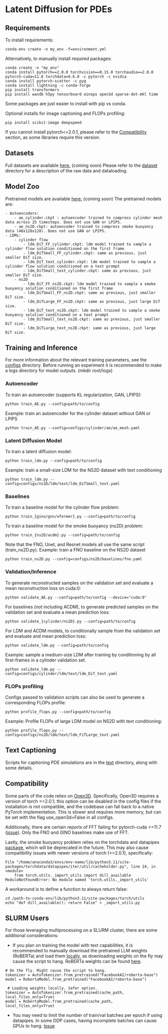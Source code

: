 # Latent Diffusion for PDEs

## Requirements

To install requirements:
```
conda-env create -n my_env -f=environment.yml
```

Alternatively, to manually install required packages:
```setup
conda create -n "my_env" 
conda install pytorch==2.0.0 torchvision==0.15.0 torchaudio==2.0.0 pytorch-cuda=11.8 torchdata=0.6.0 -c pytorch -c nvidia 
conda install pytorch-scatter -c pyg
conda install lightning -c conda-forge
pip install transformers 
pip install wandb h5py tensorboard einops open3d sparse-dot-mkl timm 
```
Some packages are just easier to install with pip vs conda.

Optional installs for image captioning and FLOPs profiling:
```
pip install scikit-image deepspeed
```

If you cannot install pytorch<=2.0.1, please refer to the [Compatibility](#compatibility) section, as some libraries require this version. 

## Datasets
Full datasets are available [here.]() (coming soon)
Please refer to the [dataset](dataset) directory for a description of the raw data and dataloading. 

## Model Zoo
Pretrained models are available [here.]() (coming soon)
The pretrained models are:
```
- Autoencoders:
    - ae_cylinder.ckpt : autoencoder trained to compress cylinder mesh data across 25 timesteps. Does not use GAN or LPIPS.
    - ae_ns2D.ckpt: autoencoder trained to compress smoke buoyancy data (48x128x128). Does not use GAN or LPIPS.
- LDMs:
    - cylinder flow
        - ldm_DiT_FF_cylinder.ckpt: ldm model trained to sample a cylinder flow solution conditioned on the first frame
        - ldm_DiTSmall_FF_cylinder.ckpt: same as previous, just smaller DiT size.
        - ldm_DiT_text_cylinder.ckpt: ldm model trained to sample a cylinder flow solution conditioned on a text prompt
        - ldm_DiTSmall_text_cylinder.ckpt: same as previous, just smaller DiT size.
    - ns2D
        - ldm_DiT_FF_ns2D.ckpt: ldm model trained to sample a smoke buoyancy solution conditioned on the first frame
        - ldm_DiTSmall_FF_ns2D.ckpt: same as previous, just smaller DiT size.
        - ldm_DiTLarge_FF_ns2D.ckpt: same as previous, just large DiT size.
        - ldm_DiT_text_ns2D.ckpt: ldm model trained to sample a smoke buoyancy solution conditioned on a text prompt
        - ldm_DiTSmall_text_ns2D.ckpt: same as previous, just smaller DiT size.
        - ldm_DiTLarge_text_ns2D.ckpt: same as previous, just large DiT size.
```

## Training and Inference
For more information about the relevant training parameters, see the [configs](configs) directory.
Before running an experiment it is recommended to make a logs directory for model outputs. (mkdir root/logs)

### Autoencoder
To train an autoencoder (supports KL regularization, GAN, LPIPS):
```
python train_AE.py --config=path/to/config
```

Example: train an autoencoder for the cylinder dataset without GAN or LPIPS
```
python train_AE.py --config=configs/cylinder/ae/ae_mesh.yaml
```

### Latent Diffusion Model
To train a latent diffusion model:
```
python train_ldm.py --config=path/to/config
```

Example: train a small-size LDM for the NS2D dataset with text conditioning
```
python train_ldm.py --config=configs/ns2D/ldm/text/ldm_DiTSmall_text.yaml
```

### Baselines
To train a baseline model for the cylinder flow problem:
```
python train_{gino/gnn/oformer}.py --config=path/to/config 
```
To train a baseline model for the smoke buoyancy (ns2D) problem:
```
python train_{ns2D/acdm}.py --config=path/to/config
```
Note that the FNO, Unet, and Resnet models all use the same script (train_ns2D.py).
Example: train a FNO baseline on the NS2D dataset
```
python train_ns2D.py --config=configs/ns2D/baselines/fno.yaml
```

### Validation/Inference
To generate reconstructed samples on the validation set and evaluate a mean reconstruction loss on cuda:0:
```
python validate_AE.py --config=path/to/config --device="cuda:0"
```

For baselines (not including ACDM), to generate predicted samples on the validation set and evaluate a mean prediction loss:
```
python validate_{cylinder/ns2D}.py --config=path/to/config
```

For LDM and ACDM models, to conditionally sample from the validation set and evaluate and mean prediction loss:
```
python validate_ldm.py --config=path/to/config
```

Example: sample a medium-size LDM after training by conditioning by all first-frames in a cylinder validation set.
```
python validate_ldm.py --config=configs/cylinder/ldm/text/ldm_DiT_text.yaml
```

### FLOPs profiling

Configs passed to validation scripts can also be used to generate a corresponding FLOPs profile: 
```
python profile_flops.py --config=path/to/config
```

Example: Profile FLOPs of large LDM model on NS2D with text conditioning:
```
python profile_flops.py --config=configs/ns2D/ldm/text/ldm_FiTLarge_text.yaml
```

## Text Captioning
Scripts for captioning PDE simulations are in the [text](text) directory, along with some details.

## Compatibility
Some parts of the code relies on [Open3D](https://www.open3d.org/). Specifically, Open3D requires a version of torch <=2.0.1; this option can be disabled in the config files if the installation is not compatible, and the codebase can fall back to a native PyTorch implementation. This is slower and requires more memory, but can be set with the flag use_open3d=False in all configs.

Additionally, there are certain reports of FFT failing for pytorch-cuda <=11.7 ([issue](https://github.com/pytorch/pytorch/issues/88038)). Only the FNO and GINO baselines make use of FFT.

Lastly, the smoke buoyancy problem relies on the torchdata and datapipes [package](https://github.com/pytorch/data), which will be deprecated in the future. This may also cause compatibility issues with newer versions of torch (>=2.0.1), specifically:

```
File "/home/anaconda3/envs/env-name/lib/python3.11/site-packages/torchdata/datapipes/iter/util/cacheholder.py", line 24, in <module>
    from torch.utils._import_utils import dill_available
ModuleNotFoundError: No module named 'torch.utils._import_utils'
```

A workaround is to define a function to always return false:

```
cd /path-to-conda-env/lib/python3.11/site-packages/torch/utils
echo "def dill_available(): return False" > _import_utils.py
```

## SLURM Users
For those leveraging multiprocessing on a SLURM cluster, there are some additional considerations:
- If you plan on training the model with text capabilities, it is recommended to manually download the pretrained LLM weights (RoBERTa) and load them [locally](https://stackoverflow.com/questions/64001128/load-a-pre-trained-model-from-disk-with-huggingface-transformers), as downloading weights on the fly may cause the script to hang. RoBERTa weights can be found [here](https://huggingface.co/FacebookAI/roberta-base/tree/main). 

```
# On the fly. Might cause the script to hang.
tokenizer = AutoTokenizer.from_pretrained("FacebookAI/roberta-base") 
model = RobertaModel.from_pretrained("FacebookAI/roberta-base")

 # Loading weights locally. Safer option.
tokenizer = AutoTokenizer.from_pretrained(cache_path, local_files_only=True)
model = RobertaModel.from_pretrained(cache_path, local_files_only=True)
```

- You may need to limit the number of train/val batches per epoch if using datapipes. In some DDP cases, having incomplete batches can cause GPUs to hang. [Issue](https://github.com/Lightning-AI/pytorch-lightning/issues/11910)